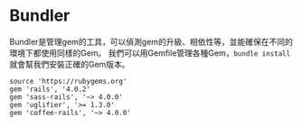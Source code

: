 # Bundler

Bundler是管理gem的工具，可以偵測gem的升級、相依性等，並能確保在不同的環境下都使用同樣的Gem。
我們可以用Gemfile管理各種Gem，`bundle install`就會幫我們安裝正確的Gem版本。

```
source 'https://rubygems.org'
gem 'rails', '4.0.2'
gem 'sass-rails', '~> 4.0.0'
gem 'uglifier', '>= 1.3.0'
gem 'coffee-rails', '~> 4.0.0'
```
